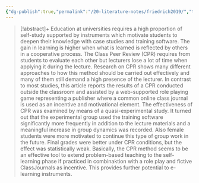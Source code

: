 ```yaml
---
{"dg-publish":true,"permalink":"/20-literature-notes/friedrich2019/","title":"Effectiveness of peer review as cooperative web-based learning method applied out-of-class in a role playing game - A case study by quasi-experimental approach","tags":["game-based-learning","peer-assessment"],"noteIcon":"","created":"2024.08.30 17:34","updated":"2024.09.09 16:17"}
---
```



> [!abstract]+
> Education at universities requires a high proportion of self-study supported by instruments which motivate students to deepen their knowledge with case studies and training software. The gain in learning is higher when what is learned is reflected by others in a cooperative process. The Class Peer Review (CPR) requires from students to evaluate each other but lecturers lose a lot of time when applying it during the lecture. Research on CPR shows many different approaches to how this method should be carried out effectively and many of them still demand a high presence of the lecturer. In contrast to most studies, this article reports the results of a CPR conducted outside the classroom and assisted by a web-supported role playing game representing a publisher where a common online class journal is used as an incentive and motivational element. The effectiveness of CPR was examined by means of a quasi-experimental study. It turned out that the experimental group used the training software significantly more frequently in addition to the lecture materials and a meaningful increase in group dynamics was recorded. Also female students were more motivated to continue this type of group work in the future. Final grades were better under CPR conditions, but the effect was statistically weak. Basically, the CPR method seems to be an effective tool to extend problem-based teaching to the self-learning phase if practiced in combinaktion with a role play and fictive ClassJournals as incentive. This provides further potential to e-learning instruments.
